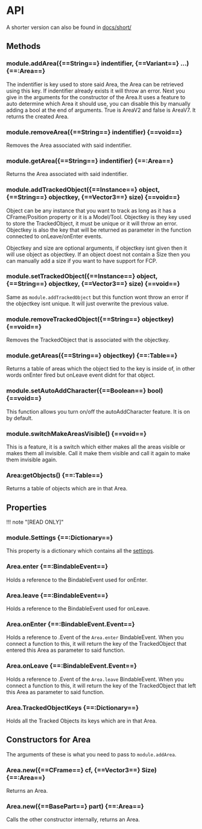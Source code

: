# API

A shorter version can also be found in [docs/short/](https://github.com/VerdommeMan/OT-AM/tree/master/docs/short)

## Methods

### module.addArea({==String==} indentifier, {==Variant==} ...) {==:Area==}
The indentifier is key used to store said Area, the Area can be retrieved using this key. If indentifier already exists it will throw an error. Next you give in the arguments for the constructor of the Area.It uses a feature to auto determine which Area it should use, you can disable this by manually adding a bool at the end of arguments. True is AreaV2 and false is AreaV7. It returns the created Area.

### module.removeArea({==String==} indentifier) {==void==}
Removes the Area associated with said indentifier.

### module.getArea({==String==} indentifier) {==:Area==}
Returns the Area associated with said indentifier.

### module.addTrackedObject({==Instance==} object, {==String==} objectkey, {==Vector3==} size) {==void==}
Object can be any instance that you want to track as long as it has a CFrame/Position property or it is a Model/Tool. Objectkey is they key used to store the TrackedObject, it must be unique or it will throw an error. Objectkey is also the key that will be returned as parameter in the function connected to onLeave/onEnter events.

Objectkey and size are optional arguments, if objectkey isnt given then it will use object as objectkey. If an object doest not contain a Size then you can manually add a size if you want to have support for FCP.

### module.setTrackedObject({==Instance==} object, {==String==} objectkey, {==Vector3==} size) {==void==}
Same as `module.addTrackedObject` but this function wont throw an error if the objectkey isnt unique. It will just overwrite the previous value.

### module.removeTrackedObject({==String==} objectkey) {==void==}
Removes the TrackedObject that is associated with the objectkey.

### module.getAreas({==String==} objectkey) {==:Table<Area>==}
Returns a table of areas which the object tied to the key is inside of, in other words onEnter fired but onLeave event didnt for that object.

### module.setAutoAddCharacter({==Boolean==} bool) {==void==}
This function allows you turn on/off the autoAddCharacter feature. It is on by default.

### module.switchMakeAreasVisible() {==void==}
This is a feature, it is a switch which either makes all the areas visible or makes them all invisible. Call it make them visible and call it again to make them invisible again.

### Area:getObjects() {==:Table<Objects>==}
Returns a table of objects which are in that Area.


## Properties 

!!! note "\[READ ONLY\]"

### module.Settings {==:Dictionary==}
This property is a dictionary which contains all the [settings](settings.md).

### Area.enter {==:BindableEvent==}
Holds a reference to the BindableEvent used for onEnter.

### Area.leave {==:BindableEvent==}
Holds a reference to the BindableEvent used for onLeave.

### Area.onEnter {==:BindableEvent.Event==}
Holds a reference to .Event of the `Area.enter` BindableEvent. When you connect a function to this, it will return the key of the TrackedObject that entered this Area as parameter to said function.

### Area.onLeave {==:BindableEvent.Event==}
Holds a reference to .Event of the `Area.leave` BindableEvent. When you connect a function to this, it will return the key of the TrackedObject that left this Area as parameter to said function.

### Area.TrackedObjectKeys {==:Dictionary==}
Holds all the Tracked Objects its keys which are in that Area.


## Constructors for Area
The arguments of these is what you need to pass to `module.addArea`.

### Area.new({==CFrame==} cf, {==Vector3==} Size) {==:Area==}
Returns an Area.

### Area.new({==BasePart==} part) {==:Area==}
Calls the other constructor internally, returns an Area.

<script>
document.addEventListener('DOMContentLoaded', init);
function init(){
    document.querySelectorAll("[data-md-component='toc'] li a").forEach( link =>{
        link.innerHTML = link.innerHTML.match(/\s*([^\s\()]+)/)[1]
    });
}
</script>